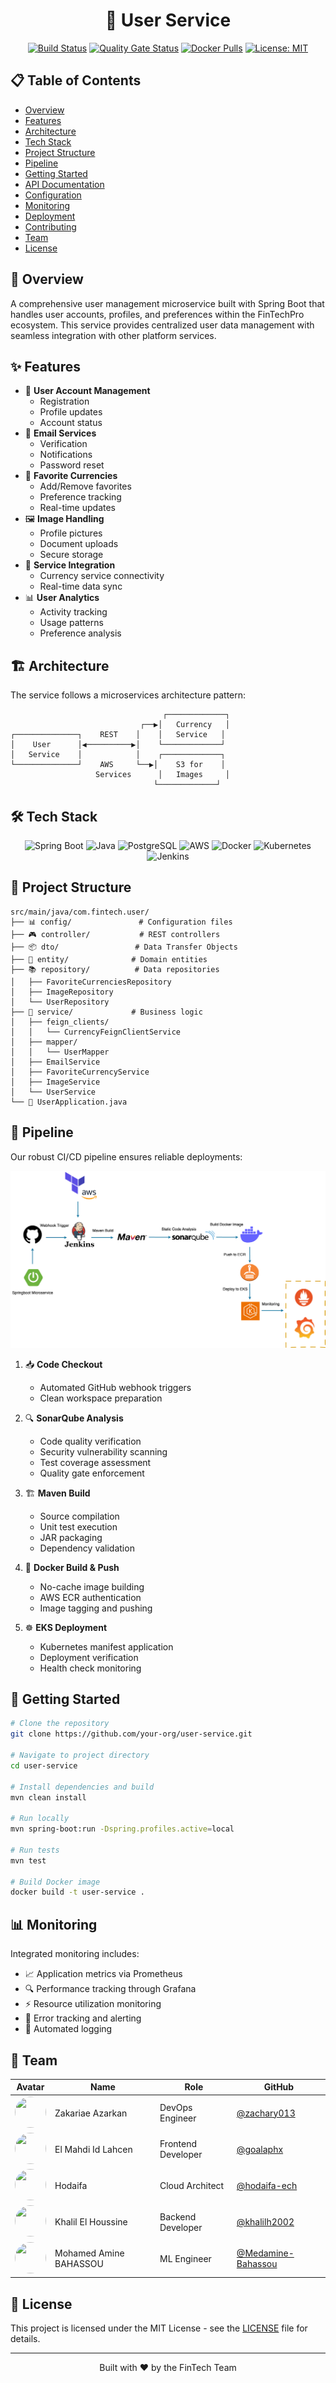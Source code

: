 <div align="center">

# 👤 User Service

[![Build Status](https://img.shields.io/jenkins/build?jobUrl=your-jenkins-url)](https://jenkins-url)
[![Quality Gate Status](https://img.shields.io/sonar/quality_gate/user-service?server=http://54.86.47.1:9000)](http://54.86.47.1:9000)
[![Docker Pulls](https://img.shields.io/docker/pulls/your-repo/user-service)](https://hub.docker.com/r/your-repo/user-service)
[![License: MIT](https://img.shields.io/badge/License-MIT-yellow.svg)](https://opensource.org/licenses/MIT)
</div>

## 📋 Table of Contents
- [Overview](#-overview)
- [Features](#-features)
- [Architecture](#-architecture)
- [Tech Stack](#-tech-stack)
- [Project Structure](#-project-structure)
- [Pipeline](#-pipeline)
- [Getting Started](#-getting-started)
- [API Documentation](#-api-documentation)
- [Configuration](#-configuration)
- [Monitoring](#-monitoring)
- [Deployment](#-deployment)
- [Contributing](#-contributing)
- [Team](#-team)
- [License](#-license)

## 🎯 Overview

A comprehensive user management microservice built with Spring Boot that handles user accounts, profiles, and preferences within the FinTechPro ecosystem. This service provides centralized user data management with seamless integration with other platform services.

## ✨ Features

- 👤 **User Account Management**
    - Registration
    - Profile updates
    - Account status
- 📧 **Email Services**
    - Verification
    - Notifications
    - Password reset
- 🎯 **Favorite Currencies**
    - Add/Remove favorites
    - Preference tracking
    - Real-time updates
- 🖼️ **Image Handling**
    - Profile pictures
    - Document uploads
    - Secure storage
- 🔄 **Service Integration**
    - Currency service connectivity
    - Real-time data sync
- 📊 **User Analytics**
    - Activity tracking
    - Usage patterns
    - Preference analysis

## 🏗 Architecture

The service follows a microservices architecture pattern:

```
                                  ┌─────────────┐
                             ┌──▶│   Currency   │
┌──────────────┐    REST    │    │   Service   │
│    User      │◀──────────▶│    └─────────────┘
│   Service    │            │    ┌─────────────┐
└──────────────┘    AWS     └──▶│    S3 for    │
                   Services      │   Images     │
                                └─────────────┘
```

## 🛠 Tech Stack

<div align="center">
  <img src="https://img.shields.io/badge/Spring_Boot-F2F4F9?style=for-the-badge&logo=spring-boot" alt="Spring Boot" />
  <img src="https://img.shields.io/badge/Java-ED8B00?style=for-the-badge&logo=java&logoColor=white" alt="Java" />
  <img src="https://img.shields.io/badge/PostgreSQL-316192?style=for-the-badge&logo=postgresql&logoColor=white" alt="PostgreSQL" />
  <img src="https://img.shields.io/badge/Amazon_AWS-FF9900?style=for-the-badge&logo=amazonaws&logoColor=white" alt="AWS" />
  <img src="https://img.shields.io/badge/Docker-2CA5E0?style=for-the-badge&logo=docker&logoColor=white" alt="Docker" />
  <img src="https://img.shields.io/badge/kubernetes-326ce5.svg?&style=for-the-badge&logo=kubernetes&logoColor=white" alt="Kubernetes" />
  <img src="https://img.shields.io/badge/Jenkins-D24939?style=for-the-badge&logo=Jenkins&logoColor=white" alt="Jenkins" />
</div>

## 📂 Project Structure

```
src/main/java/com.fintech.user/
├── 📊 config/               # Configuration files
├── 🎮 controller/           # REST controllers
├── 📦 dto/                 # Data Transfer Objects
├── 🏢 entity/              # Domain entities
├── 📚 repository/          # Data repositories
│   ├── FavoriteCurrenciesRepository
│   ├── ImageRepository
│   └── UserRepository
├── 🔧 service/             # Business logic
│   ├── feign_clients/
│   │   └── CurrencyFeignClientService
│   ├── mapper/
│   │   └── UserMapper
│   ├── EmailService
│   ├── FavoriteCurrencyService
│   ├── ImageService
│   └── UserService
└── 🚀 UserApplication.java
```

## 🔄 Pipeline

Our robust CI/CD pipeline ensures reliable deployments:

![CI/CD Pipeline](/images/pipeline-diagram.png)


1. 📥 **Code Checkout**
    - Automated GitHub webhook triggers
    - Clean workspace preparation

2. 🔍 **SonarQube Analysis**
    - Code quality verification
    - Security vulnerability scanning
    - Test coverage assessment
    - Quality gate enforcement

3. 🏗️ **Maven Build**
    - Source compilation
    - Unit test execution
    - JAR packaging
    - Dependency validation

4. 🐳 **Docker Build & Push**
    - No-cache image building
    - AWS ECR authentication
    - Image tagging and pushing

5. ☸️ **EKS Deployment**
    - Kubernetes manifest application
    - Deployment verification
    - Health check monitoring

## 🚀 Getting Started

```bash
# Clone the repository
git clone https://github.com/your-org/user-service.git

# Navigate to project directory
cd user-service

# Install dependencies and build
mvn clean install

# Run locally
mvn spring-boot:run -Dspring.profiles.active=local

# Run tests
mvn test

# Build Docker image
docker build -t user-service .
```



## 📊 Monitoring

Integrated monitoring includes:
- 📈 Application metrics via Prometheus
- 🔍 Performance tracking through Grafana
- ⚡ Resource utilization monitoring
- 🚨 Error tracking and alerting
- 📝 Automated logging

## 👥 Team

| Avatar                                                                                                  | Name | Role | GitHub |
|---------------------------------------------------------------------------------------------------------|------|------|--------|
| <img src="https://github.com/zachary013.png" width="50" height="50" style="border-radius: 50%"/>        | Zakariae Azarkan | DevOps Engineer | [@zachary013](https://github.com/zachary013) |
| <img src="https://github.com/goalaphx.png" width="50" height="50" style="border-radius: 50%"/>          | El Mahdi Id Lahcen | Frontend Developer | [@goalaphx](https://github.com/goalaphx) |
| <img src="https://github.com/hodaifa-ech.png" width="50" height="50" style="border-radius: 50%"/>       | Hodaifa | Cloud Architect | [@hodaifa-ech](https://github.com/hodaifa-ech) |
| <img src="https://github.com/khalilh2002.png" width="50" height="50" style="border-radius: 50%"/>       | Khalil El Houssine | Backend Developer | [@khalilh2002](https://github.com/khalilh2002) |
| <img src="https://github.com/Medamine-Bahassou.png" width="50" height="50" style="border-radius: 50%"/> | Mohamed Amine BAHASSOU | ML Engineer | [@Medamine-Bahassou](https://github.com/Medamine-Bahassou) |

## 📄 License

This project is licensed under the MIT License - see the [LICENSE](LICENSE) file for details.

---
<div align="center">
  <p>Built with ❤️ by the FinTech Team</p>
</div>